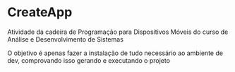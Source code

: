 # CreateApp

Atividade da cadeira de Programação para Dispositivos Móveis do curso de Análise e Desenvolvimento de Sistemas

O objetivo é apenas fazer a instalação de tudo necessário ao ambiente de dev,
comprovando isso gerando e executando o projeto
